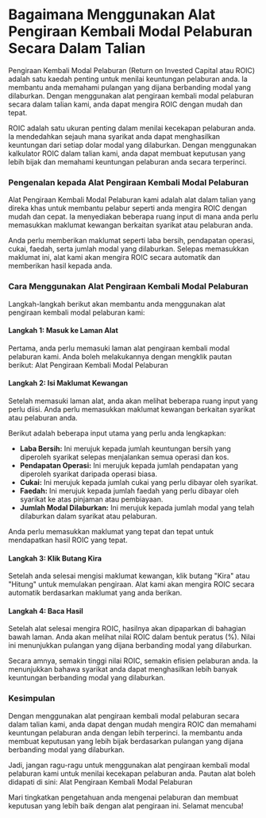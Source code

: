 Bagaimana Menggunakan Alat Pengiraan Kembali Modal Pelaburan Secara Dalam Talian
================================================================================

Pengiraan Kembali Modal Pelaburan (Return on Invested Capital atau ROIC) adalah satu kaedah penting untuk menilai keuntungan pelaburan anda. Ia membantu anda memahami pulangan yang dijana berbanding modal yang dilaburkan. Dengan menggunakan alat pengiraan kembali modal pelaburan secara dalam talian kami, anda dapat mengira ROIC dengan mudah dan tepat.

ROIC adalah satu ukuran penting dalam menilai kecekapan pelaburan anda. Ia mendedahkan sejauh mana syarikat anda dapat menghasilkan keuntungan dari setiap dolar modal yang dilaburkan. Dengan menggunakan kalkulator ROIC dalam talian kami, anda dapat membuat keputusan yang lebih bijak dan memahami keuntungan pelaburan anda secara terperinci.

### Pengenalan kepada Alat Pengiraan Kembali Modal Pelaburan

Alat Pengiraan Kembali Modal Pelaburan kami adalah alat dalam talian yang direka khas untuk membantu pelabur seperti anda mengira ROIC dengan mudah dan cepat. Ia menyediakan beberapa ruang input di mana anda perlu memasukkan maklumat kewangan berkaitan syarikat atau pelaburan anda.

Anda perlu memberikan maklumat seperti laba bersih, pendapatan operasi, cukai, faedah, serta jumlah modal yang dilaburkan. Selepas memasukkan maklumat ini, alat kami akan mengira ROIC secara automatik dan memberikan hasil kepada anda.

### Cara Menggunakan Alat Pengiraan Kembali Modal Pelaburan

Langkah-langkah berikut akan membantu anda menggunakan alat pengiraan kembali modal pelaburan kami:

#### Langkah 1: Masuk ke Laman Alat

Pertama, anda perlu memasuki laman alat pengiraan kembali modal pelaburan kami. Anda boleh melakukannya dengan mengklik pautan berikut: Alat Pengiraan Kembali Modal Pelaburan

#### Langkah 2: Isi Maklumat Kewangan

Setelah memasuki laman alat, anda akan melihat beberapa ruang input yang perlu diisi. Anda perlu memasukkan maklumat kewangan berkaitan syarikat atau pelaburan anda.

Berikut adalah beberapa input utama yang perlu anda lengkapkan:

- **Laba Bersih:** Ini merujuk kepada jumlah keuntungan bersih yang diperoleh syarikat selepas menjalankan semua operasi dan kos.
- **Pendapatan Operasi:** Ini merujuk kepada jumlah pendapatan yang diperoleh syarikat daripada operasi biasa.
- **Cukai:** Ini merujuk kepada jumlah cukai yang perlu dibayar oleh syarikat.
- **Faedah:** Ini merujuk kepada jumlah faedah yang perlu dibayar oleh syarikat ke atas pinjaman atau pembiayaan.
- **Jumlah Modal Dilaburkan:** Ini merujuk kepada jumlah modal yang telah dilaburkan dalam syarikat atau pelaburan.

Anda perlu memasukkan maklumat yang tepat dan tepat untuk mendapatkan hasil ROIC yang tepat.

#### Langkah 3: Klik Butang Kira

Setelah anda selesai mengisi maklumat kewangan, klik butang "Kira" atau "Hitung" untuk memulakan pengiraan. Alat kami akan mengira ROIC secara automatik berdasarkan maklumat yang anda berikan.

#### Langkah 4: Baca Hasil

Setelah alat selesai mengira ROIC, hasilnya akan dipaparkan di bahagian bawah laman. Anda akan melihat nilai ROIC dalam bentuk peratus (%). Nilai ini menunjukkan pulangan yang dijana berbanding modal yang dilaburkan.

Secara amnya, semakin tinggi nilai ROIC, semakin efisien pelaburan anda. Ia menunjukkan bahawa syarikat anda dapat menghasilkan lebih banyak keuntungan berbanding modal yang dilaburkan.

### Kesimpulan

Dengan menggunakan alat pengiraan kembali modal pelaburan secara dalam talian kami, anda dapat dengan mudah mengira ROIC dan memahami keuntungan pelaburan anda dengan lebih terperinci. Ia membantu anda membuat keputusan yang lebih bijak berdasarkan pulangan yang dijana berbanding modal yang dilaburkan.

Jadi, jangan ragu-ragu untuk menggunakan alat pengiraan kembali modal pelaburan kami untuk menilai kecekapan pelaburan anda. Pautan alat boleh didapati di sini: Alat Pengiraan Kembali Modal Pelaburan

Mari tingkatkan pengetahuan anda mengenai pelaburan dan membuat keputusan yang lebih baik dengan alat pengiraan ini. Selamat mencuba!